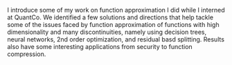 I introduce some of my work on function approximation I did while I interned at QuantCo. We identified a few solutions and directions that help tackle some of the issues faced by function approximation of functions with high dimensionality and many discontinuities, namely using decision trees, neural networks, 2nd order optimization, and residual basd splitting. Results also have some interesting applications from security to function compression.